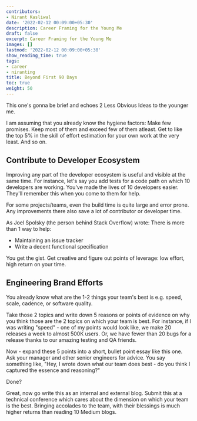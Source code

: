 ```yaml
---
contributors:
- Nirant Kasliwal
date: '2022-02-12 00:09:00+05:30'
description: Career Framing for the Young Me
draft: false
excerpt: Career Framing for the Young Me
images: []
lastmod: '2022-02-12 00:09:00+05:30'
show_reading_time: true
tags:
- career
- niranting
title: Beyond First 90 Days
toc: true
weight: 50
---
```


This one's gonna be brief and echoes 2 Less Obvious Ideas to the younger me.

I am assuming that you already know the hygiene factors: Make few promises. Keep most of them and exceed few of them atleast. Get to like the top 5% in the skill of effort estimation for your own work at the very least. And so on.

## Contribute to Developer Ecosystem

Improving any part of the developer ecosystem is useful and visible at the same time. For instance, let's say you add tests for a code path on which 10 developers are working. You've made the lives of 10 developers easier. They'll remember this when you come to them for help.

For some projects/teams, even the build time is quite large and error prone. Any improvements there also save a lot of contributor or developer time.

As Joel Spolsky (the person behind Stack Overflow) wrote: There is more than 1 way to help: 

* Maintaining an issue tracker
* Write a decent functional specification

You get the gist. Get creative and figure out points of leverage: low effort, high return on your time.

## Engineering Brand Efforts

You already know what are the 1-2 things your team's best is e.g. speed, scale, cadence, or software quality. 

Take those 2 topics and write down 5 reasons or points of evidence on why you think those are the 2 topics on which your team is best. For instance, if I was writing "speed" - one of my points would look like, we make 20 releases a week to almost 500K users. Or, we have fewer than 20 bugs for a release thanks to our amazing testing and QA friends. 

Now - expand these 5 points into a short, bullet point essay like this one. Ask your manager and other senior engineers for advice. You say something like, "Hey, I wrote down what our team does best - do you think I captured the essence and reasoning?"

Done? 

Great, now go write this as an internal and external blog. Submit this at a technical conference which cares about the dimension on which your team is the best. Bringing accolades to the team, with their blessings is much higher returns than reading 10 Medium blogs.

